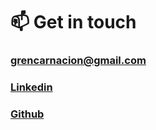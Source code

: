 # :mailbox: Get in touch

### <grencarnacion@gmail.com>

### [Linkedin](https://www.linkedin.com/in/geric-encarnacion)

### [Github](https://github.com/geric)
